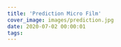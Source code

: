 ```yaml
---
title: 'Prediction Micro Film'
cover_image: images/prediction.jpg
date: 2020-07-02 00:00:01
tags:
---
```

